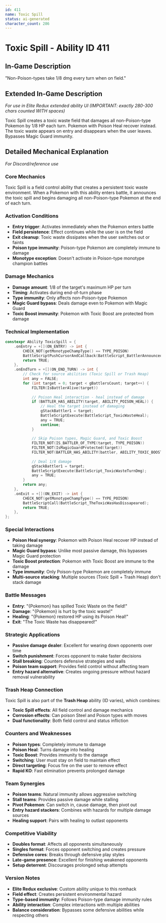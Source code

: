 ```yaml
---
id: 411
name: Toxic Spill
status: ai-generated
character_count: 286
---
```


# Toxic Spill - Ability ID 411

## In-Game Description
"Non-Poison-types take 1/8 dmg every turn when on field."

## Extended In-Game Description
*For use in Elite Redux extended ability UI (IMPORTANT: exactly 280-300 chars counted WITH spaces)*

Toxic Spill creates a toxic waste field that damages all non-Poison-type Pokemon by 1/8 HP each turn. Pokemon with Poison Heal recover instead. The toxic waste appears on entry and disappears when the user leaves. Bypasses Magic Guard immunity.

## Detailed Mechanical Explanation
*For Discord/reference use*

### Core Mechanics
Toxic Spill is a field control ability that creates a persistent toxic waste environment. When a Pokemon with this ability enters battle, it announces the toxic spill and begins damaging all non-Poison-type Pokemon at the end of each turn.

### Activation Conditions
- **Entry trigger**: Activates immediately when the Pokemon enters battle
- **Field persistence**: Effect continues while the user is on the field
- **Exit cleanup**: Toxic waste dissipates when the user switches out or faints
- **Poison type immunity**: Poison-type Pokemon are completely immune to damage
- **Monotype exception**: Doesn't activate in Poison-type monotype champion battles

### Damage Mechanics
- **Damage amount**: 1/8 of the target's maximum HP per turn
- **Timing**: Activates during end-of-turn phase
- **Type immunity**: Only affects non-Poison-type Pokemon
- **Magic Guard bypass**: Deals damage even to Pokemon with Magic Guard
- **Toxic Boost immunity**: Pokemon with Toxic Boost are protected from damage

### Technical Implementation
```cpp
constexpr Ability ToxicSpill = {
    .onEntry = +[](ON_ENTRY) -> int {
        CHECK_NOT(getMonotypeChampType() == TYPE_POISON)
        BattleScriptPushCursorAndCallback(BattleScript_BattlerAnnouncedToxicSpill);
        return TRUE;
    },
    .onEndTurn = +[](ON_END_TURN) -> int {
        // Check for source abilities (Toxic Spill or Trash Heap)
        int any = FALSE;
        for (int target = 0; target < gBattlersCount; target++) {
            FILTER(IsBattlerAlive(target))
            
            // Poison Heal interaction - heal instead of damage
            if (BATTLER_HAS_ABILITY(target, ABILITY_POISON_HEAL)) {
                // Heal the target instead of damaging
                gStackBattler1 = target;
                BattleScriptExecute(BattleScript_ToxicWasteHeal);
                any = TRUE;
                continue;
            }
            
            // Skip Poison types, Magic Guard, and Toxic Boost
            FILTER_NOT(IS_BATTLER_OF_TYPE(target, TYPE_POISON))
            FILTER_NOT(IsMagicGuardProtected(target))
            FILTER_NOT(BATTLER_HAS_ABILITY(battler, ABILITY_TOXIC_BOOST))
            
            // Deal 1/8 damage
            gStackBattler1 = target;
            BattleScriptExecute(BattleScript_ToxicWasteTurnDmg);
            any = TRUE;
        }
        return any;
    },
    .onExit = +[](ON_EXIT) -> int {
        CHECK_NOT(getMonotypeChampType() == TYPE_POISON)
        BattleScriptCall(BattleScript_TheToxicWasHasDissapeared);
        return TRUE;
    },
};
```

### Special Interactions
- **Poison Heal synergy**: Pokemon with Poison Heal recover HP instead of taking damage
- **Magic Guard bypass**: Unlike most passive damage, this bypasses Magic Guard protection
- **Toxic Boost protection**: Pokemon with Toxic Boost are immune to the damage
- **Type immunity**: Only Poison-type Pokemon are completely immune
- **Multi-source stacking**: Multiple sources (Toxic Spill + Trash Heap) don't stack damage

### Battle Messages
- **Entry**: "{Pokemon} has spilled Toxic Waste on the field!"
- **Damage**: "{Pokemon} is hurt by the toxic waste!"
- **Healing**: "{Pokemon} restored HP using its Poison Heal!"
- **Exit**: "The Toxic Waste has disappeared!"

### Strategic Applications
- **Passive damage dealer**: Excellent for wearing down opponents over time
- **Switch punishment**: Forces opponent to make faster decisions
- **Stall breaking**: Counters defensive strategies and walls
- **Poison team support**: Provides field control without affecting team
- **Entry hazard alternative**: Creates ongoing pressure without hazard removal vulnerability

### Trash Heap Connection
Toxic Spill is also part of the **Trash Heap** ability (ID varies), which combines:
- **Toxic Spill effects**: All field control and damage mechanics
- **Corrosion effects**: Can poison Steel and Poison types with moves
- **Dual functionality**: Both field control and status infliction

### Counters and Weaknesses
- **Poison types**: Completely immune to damage
- **Poison Heal**: Turns damage into healing
- **Toxic Boost**: Provides immunity to the damage
- **Switching**: User must stay on field to maintain effect
- **Direct targeting**: Focus fire on the user to remove effect
- **Rapid KO**: Fast elimination prevents prolonged damage

### Team Synergies
- **Poison teams**: Natural immunity allows aggressive switching
- **Stall teams**: Provides passive damage while stalling
- **Pivot Pokemon**: Can switch in, cause damage, then pivot out
- **Entry hazard stackers**: Combines with hazards for multiple damage sources
- **Healing support**: Pairs with healing to outlast opponents

### Competitive Viability
- **Doubles format**: Affects all opponents simultaneously
- **Singles format**: Forces opponent switching and creates pressure
- **Defensive cores**: Breaks through defensive play styles
- **Late-game presence**: Excellent for finishing weakened opponents
- **Setup deterrent**: Discourages prolonged setup attempts

### Version Notes
- **Elite Redux exclusive**: Custom ability unique to this romhack
- **Field effect**: Creates persistent environmental hazard
- **Type-based immunity**: Follows Poison-type damage immunity rules
- **Ability interaction**: Complex interactions with multiple abilities
- **Balance consideration**: Bypasses some defensive abilities while respecting others